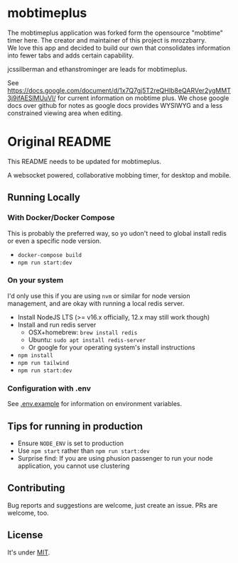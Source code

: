 # mobtimeplus

The mobtimeplus application was forked form the opensource "mobtime" timer here.  The creator and maintainer of this project is mrozzbarry.  
We love this app and decided to build our own that consolidates information into fewer tabs and adds certain capability.

jcssilberman and ethanstrominger are leads for mobtimeplus.

See https://docs.google.com/document/d/1x7Q7gj5T2reQHIb8eQARVer2ygMMT3j9ifAESlMUuVI/ for current information on mobtime plus.  We chose google docs over github for notes as google docs provides WYSIWYG and a less constrained viewing area when editing. 

# Original README

This README needs to be updated for mobtimeplus.

A websocket powered, collaborative mobbing timer, for desktop and mobile.

## Running Locally

### With Docker/Docker Compose

This is probably the preferred way, so yo udon't need to global install redis or even a specific node version.

 - `docker-compose build`
 - `npm run start:dev`

### On your system

I'd only use this if you are using `nvm` or similar for node version management, and are okay with running a local redis server.

 - Install NodeJS LTS (>= v16.x officially, 12.x may still work though)
 - Install and run redis server
     - OSX+homebrew: `brew install redis`
     - Ubuntu: `sudo apt install redis-server`
     - Or google for your operating system's install instructions
 - `npm install`
 - `npm run tailwind`
 - `npm run start:dev`

### Configuration with .env

See [.env.example](./.env.example) for information on environment variables.

## Tips for running in production

 - Ensure `NODE_ENV` is set to production
 - Use `npm start` rather than `npm run start:dev`
 - Surprise find: If you are using phusion passenger to run your node application, you cannot use clustering

## Contributing

Bug reports and suggestions are welcome, just create an issue. PRs are welcome, too.

## License

It's under [MIT](./LICENSE.md).
